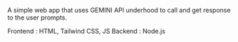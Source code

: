 A simple web app that uses GEMINI API underhood to call and get response to the user prompts.

Frontend : HTML, Tailwind CSS, JS
Backend : Node.js
